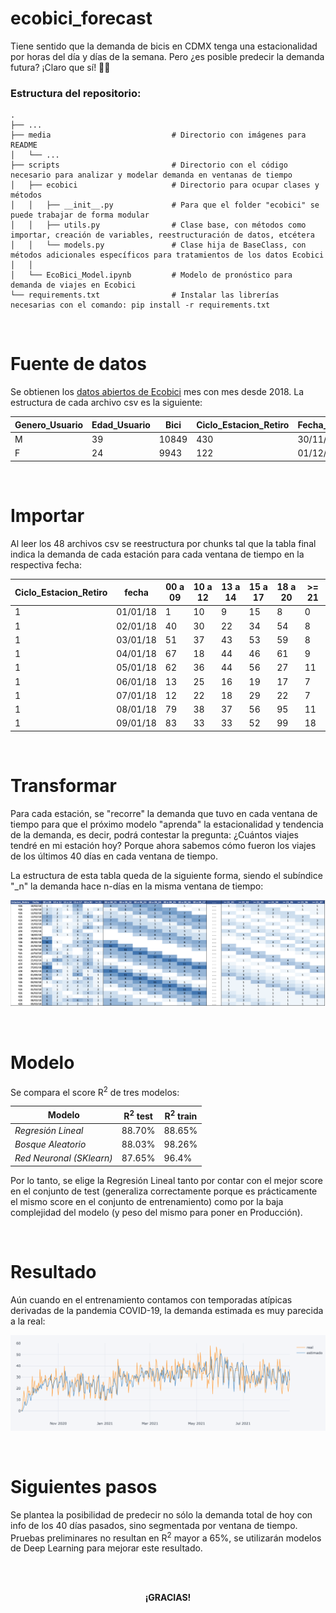 # ecobici_forecast
Tiene sentido que la demanda de bicis en CDMX tenga una estacionalidad por horas del día y días de la semana. Pero ¿es posible predecir la demanda futura? 
¡Claro que sí! 🚴🏾

### Estructura del repositorio:
    .
    ├── ...
    ├── media                           # Directorio con imágenes para README
    │   └── ...
    ├── scripts                         # Directorio con el código necesario para analizar y modelar demanda en ventanas de tiempo
    │   ├── ecobici                     # Directorio para ocupar clases y métodos
    │   │   ├── __init__.py             # Para que el folder "ecobici" se puede trabajar de forma modular
    │   │   ├── utils.py                # Clase base, con métodos como importar, creación de variables, reestructuración de datos, etcétera
    │   │   └── models.py               # Clase hija de BaseClass, con métodos adicionales específicos para tratamientos de los datos Ecobici
    │   │
    │   └── EcoBici_Model.ipynb         # Modelo de pronóstico para demanda de viajes en Ecobici
    └── requirements.txt                # Instalar las librerías necesarias con el comando: pip install -r requirements.txt

<br>

# Fuente de datos

Se obtienen los [datos abiertos de Ecobici](https://www.ecobici.cdmx.gob.mx/es/informacion-del-servicio/open-data) mes con mes desde 2018. La estructura de cada archivo csv es la siguiente:

|Genero_Usuario|Edad_Usuario|Bici|Ciclo_Estacion_Retiro|Fecha_Retiro|Hora_Retiro|Ciclo_Estacion_Arribo|Fecha_Arribo|Hora_Arribo|
|---|---|---|---|---|---|---|---|---|
|M|39|10849|430|30/11/20|23:45:01|166|01/12/20|0:27:25|
|F|24|9943|122|01/12/20|5:55:41|326|01/12/20|6:21:13|

<br>

# Importar

Al leer los 48 archivos csv se reestructura por chunks tal que la tabla final indica la demanda de cada estación para cada ventana de tiempo en la respectiva fecha:

|Ciclo_Estacion_Retiro|fecha|00 a 09|10 a 12|13 a 14|15 a 17|18 a 20|>= 21|
|---|---|---|---|---|---|---|---|
|1|01/01/18|1|10|9|15|8|0|
|1|02/01/18|40|30|22|34|54|8|
|1|03/01/18|51|37|43|53|59|8|
|1|04/01/18|67|18|44|46|61|9|
|1|05/01/18|62|36|44|56|27|11|
|1|06/01/18|13|25|16|19|17|7|
|1|07/01/18|12|22|18|29|22|7|
|1|08/01/18|79|38|37|56|95|11|
|1|09/01/18|83|33|33|52|99|18|

<br>

# Transformar

Para cada estación, se "recorre" la demanda que tuvo en cada ventana de tiempo para que el próximo modelo "aprenda" la estacionalidad y tendencia de la demanda, es decir, podrá contestar la pregunta: ¿Cuántos viajes tendré en mi estación hoy? Porque ahora sabemos cómo fueron los viajes de los últimos 40 días en cada ventana de tiempo.

La estructura de esta tabla queda de la siguiente forma, siendo el subíndice "\_n" la demanda hace n-días en la misma ventana de tiempo:

![Alt text](media/shifted.png?raw=true "Time Window Shifted")

<br>

# Modelo

Se compara el score R<sup>2</sup> de tres modelos:

|Modelo|R<sup>2</sup> test|R<sup>2</sup> train|
|---|---|---|
|_Regresión Lineal_|88.70%|88.65%|
|_Bosque Aleatorio_|88.03%|98.26%|
|_Red Neuronal (SKlearn)_|87.65%|96.4%|

Por lo tanto, se elige la Regresión Lineal tanto por contar con el mejor score en el conjunto de test (generaliza correctamente porque es prácticamente el mismo score en el conjunto de entrenamiento) como por la baja complejidad del modelo (y peso del mismo para poner en Producción).

<br>

# Resultado

Aún cuando en el entrenamiento contamos con temporadas atípicas derivadas de la pandemia COVID-19, la demanda estimada es muy parecida a la real:

![Alt text](media/forecast.png?raw=true "Time Window Shifted")

<br>

# Siguientes pasos

Se plantea la posibilidad de predecir no sólo la demanda total de hoy con info de los 40 días pasados, sino segmentada por ventana de tiempo. Pruebas preliminares no resultan en R<sup>2</sup> mayor a 65%, se utilizarán modelos de Deep Learning para mejorar este resultado.


<br><br>

<div align="center"><strong>¡GRACIAS!</strong></div>
<br><br>
